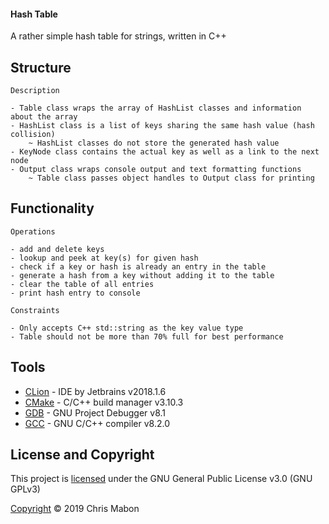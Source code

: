 #### Hash Table

A rather simple hash table for strings, written in C++

## Structure

```
Description

- Table class wraps the array of HashList classes and information about the array
- HashList class is a list of keys sharing the same hash value (hash collision)
    ~ HashList classes do not store the generated hash value
- KeyNode class contains the actual key as well as a link to the next node
- Output class wraps console output and text formatting functions
    ~ Table class passes object handles to Output class for printing
```

## Functionality

```
Operations

- add and delete keys
- lookup and peek at key(s) for given hash
- check if a key or hash is already an entry in the table
- generate a hash from a key without adding it to the table
- clear the table of all entries
- print hash entry to console

Constraints

- Only accepts C++ std::string as the key value type
- Table should not be more than 70% full for best performance
```

## Tools

* [CLion](https://www.jetbrains.com/clion/documentation/) -  IDE by Jetbrains v2018.1.6
* [CMake](https://cmake.org/documentation/) - C/C++ build manager v3.10.3
* [GDB](https://www.gnu.org/software/gdb/documentation/) - GNU Project Debugger v8.1
* [GCC](https://gcc.gnu.org/onlinedocs/) - GNU C/C++ compiler v8.2.0

## License and Copyright

This project is [licensed](LICENSE) under the GNU General Public License v3.0 (GNU GPLv3)

[Copyright](COPYRIGHT) &copy; 2019 Chris Mabon

